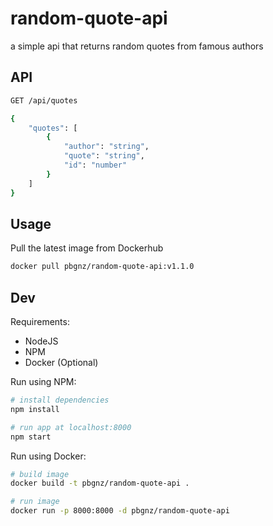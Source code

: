 # random-quote-api
a simple api that returns random quotes from famous authors

## API
```bash
GET /api/quotes
```

```bash
{
    "quotes": [
        {
            "author": "string",
            "quote": "string",
            "id": "number"
        }
    ]
}
```

## Usage

Pull the latest image from Dockerhub
```bash
docker pull pbgnz/random-quote-api:v1.1.0
```

## Dev

Requirements:
- NodeJS
- NPM
- Docker (Optional)

Run using NPM:
```bash
# install dependencies
npm install

# run app at localhost:8000
npm start
```

Run using Docker:
```bash
# build image
docker build -t pbgnz/random-quote-api .

# run image
docker run -p 8000:8000 -d pbgnz/random-quote-api
```
